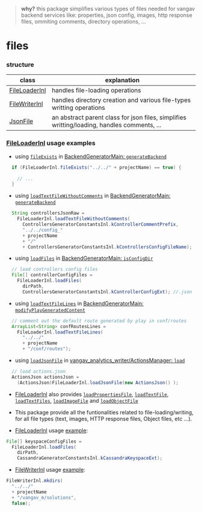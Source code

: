 
> **why?** this package simplifies various types of files needed for vangav backend services like: properties, json config, images, http response files, ommiting comments, directory operations, ...

# files

### structure

| class | explanation |
| ----- | ----------- |
| [FileLoaderInl](https://github.com/vangav/vos_backend/blob/master/src/com/vangav/backend/files/FileLoaderInl.java) | handles file-loading operations |
| [FileWriterInl](https://github.com/vangav/vos_backend/blob/master/src/com/vangav/backend/files/FileWriterInl.java) | handles directory creation and various file-types writting operations |
| [JsonFile](https://github.com/vangav/vos_backend/blob/master/src/com/vangav/backend/files/JsonFile.java) | an abstract parent class for json files, simplifies writting/loading, handles comments, ... |

### [FileLoaderInl](https://github.com/vangav/vos_backend/blob/master/src/com/vangav/backend/files/FileLoaderInl.java) usage examples

+ using [`fileExists`](https://github.com/vangav/vos_backend/blob/master/src/com/vangav/backend/files/FileLoaderInl.java#L86) in [BackendGeneratorMain: `generateBackend`](https://github.com/vangav/vos_backend/blob/adf34054f1cfeaea36d2bcef61d939efb00b88dd/src/com/vangav/backend/backend_generator/BackendGeneratorMain.java#L109)

```java
  if (FileLoaderInl.fileExists("../../" + projectName) == true) {
      
    // ...
  }
```

+ using [`loadTextFileWithoutComments`](https://github.com/vangav/vos_backend/blob/master/src/com/vangav/backend/files/FileLoaderInl.java#L256) in [BackendGeneratorMain: `generateBackend`](https://github.com/vangav/vos_backend/blob/adf34054f1cfeaea36d2bcef61d939efb00b88dd/src/com/vangav/backend/backend_generator/BackendGeneratorMain.java#L183)

```java
  String controllersJsonRaw =
    FileLoaderInl.loadTextFileWithoutComments(
      ControllersGeneratorConstantsInl.kControllerCommentPrefix,
      "../../config_"
      + projectName
      + "/"
      + ControllersGeneratorConstantsInl.kControllersConfigFileName);
```

+ using [`loadFiles`](https://github.com/vangav/vos_backend/blob/master/src/com/vangav/backend/files/FileLoaderInl.java#L352) in [BackendGeneratorMain: `isConfigDir`](https://github.com/vangav/vos_backend/blob/adf34054f1cfeaea36d2bcef61d939efb00b88dd/src/com/vangav/backend/backend_generator/BackendGeneratorMain.java#L278)

```java
  // load controllers config files
  File[] controllerConfigFiles =
    FileLoaderInl.loadFiles(
      dirPath,
      ControllersGeneratorConstantsInl.kControllerConfigExt); //.json
```

+ using [`loadTextFileLines`](https://github.com/vangav/vos_backend/blob/master/src/com/vangav/backend/files/FileLoaderInl.java#L179) in [BackendGeneratorMain: `modifyPlayGeneratedContent`](https://github.com/vangav/vos_backend/blob/adf34054f1cfeaea36d2bcef61d939efb00b88dd/src/com/vangav/backend/backend_generator/BackendGeneratorMain.java#L504)

```java
  // comment out the default route generated by play in conf/routes  
  ArrayList<String> confRoutesLines =
    FileLoaderInl.loadTextFileLines(
      "../../"
      + projectName
      + "/conf/routes");
```

+ using [`loadJsonFile`](https://github.com/vangav/vos_backend/blob/master/src/com/vangav/backend/files/FileLoaderInl.java#L128) in [vangav_analytics_writer/ActionsManager: `load`](https://github.com/vangav/vos_vangav_analytics_writer/blob/39e222517d2946c2b2af1c3998f23b321f9bbd5f/app/com/vangav/vos_vangav_analytics_writer/actions/ActionsManager.java#L205)

```java
  // load actions.json
  ActionsJson actionsJson =
    (ActionsJson)FileLoaderInl.loadJsonFile(new ActionsJson() );
```

+ [FileLoaderInl](https://github.com/vangav/vos_backend/blob/master/src/com/vangav/backend/files/FileLoaderInl.java) also provides [`loadPropertiesFile`](https://github.com/vangav/vos_backend/blob/master/src/com/vangav/backend/files/FileLoaderInl.java#L105), [`loadTextFile`](https://github.com/vangav/vos_backend/blob/master/src/com/vangav/backend/files/FileLoaderInl.java#L146), [`loadTextFiles`](https://github.com/vangav/vos_backend/blob/master/src/com/vangav/backend/files/FileLoaderInl.java#L213), [`loadImageFile`](https://github.com/vangav/vos_backend/blob/master/src/com/vangav/backend/files/FileLoaderInl.java#L402) and [`loadObjectFile`](https://github.com/vangav/vos_backend/blob/master/src/com/vangav/backend/files/FileLoaderInl.java#L420)









+ This package provide all the funtionalities related to file-loading/writing, for all file types (text, images, HTTP response files, Object files, etc ...).

+ [FileLoaderInl](https://github.com/vangav/vos_backend/blob/master/src/com/vangav/backend/files/FileLoaderInl.java) usage [example](https://github.com/vangav/vos_backend/blob/master/src/com/vangav/backend/backend_generator/BackendGeneratorMain.java#L286):
```java
File[] keyspaceConfigFiles =
  FileLoaderInl.loadFiles(
    dirPath,
    CassandraGeneratorConstantsInl.kCassandraKeyspaceExt);
```

+ [FileWriterInl](https://github.com/vangav/vos_backend/blob/master/src/com/vangav/backend/files/FileWriterInl.java) usage [example](https://github.com/vangav/vos_backend/blob/master/src/com/vangav/backend/backend_generator/BackendGeneratorMain.java#L532):
```java
FileWriterInl.mkdirs(
  "../../"
  + projectName
  + "/vangav_m/solutions",
  false);
```
